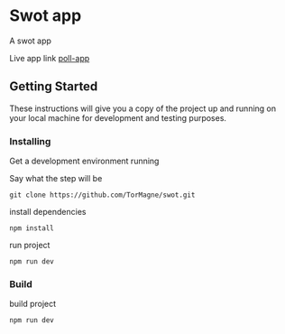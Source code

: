 # Swot app

A swot app

Live app link
[poll-app](https://swot-prios.netlify.app/)

## Getting Started

These instructions will give you a copy of the project up and running on
your local machine for development and testing purposes.

### Installing

Get a development
environment running

Say what the step will be

    git clone https://github.com/TorMagne/swot.git

install dependencies

    npm install

run project

    npm run dev

### Build

build project

    npm run dev

